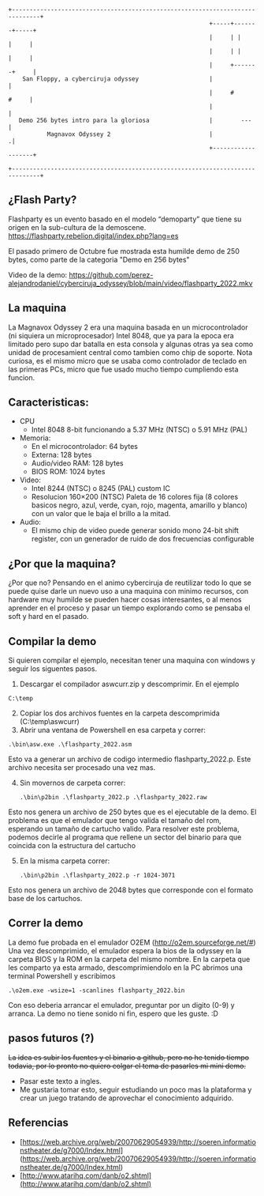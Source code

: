 ```
+------------------------------------------------------------------------------+
                                                         +-----+-------+-----+
                                                         |     | |     |     |
                                                         |     | |     |     |
                                                         |     +-------+     |
    San Floppy, a cyberciruja odyssey                    |                   |
                                                         |     #       #     |
                                                         |                   |
   Demo 256 bytes intro para la gloriosa                 |        ---        |
           Magnavox Odyssey 2                            |                  .|
                                                         +-------------------+

+------------------------------------------------------------------------------+
```

## ¿Flash Party?
Flashparty es un evento basado en el modelo “demoparty” que tiene su origen en
la sub-cultura de la demoscene.
https://flashparty.rebelion.digital/index.php?lang=es

El pasado primero de Octubre fue mostrada esta humilde demo de 250 bytes, como
parte de la categoria "Demo en 256 bytes"

Video de la demo: 
https://github.com/perez-alejandrodaniel/cyberciruja_odyssey/blob/main/video/flashparty_2022.mkv

## La maquina

La Magnavox Odyssey 2 era una maquina basada en un microcontrolador (ni siquiera
un microprocesador) Intel 8048, que ya para la epoca era limitado pero supo dar
batalla en esta consola y algunas otras ya sea como unidad de procesamient
central como tambien como chip de soporte. Nota curiosa, es el mismo micro que
se usaba como controlador de teclado en las primeras PCs, micro que fue usado
mucho tiempo cumpliendo esta funcion.

## Caracteristicas:

* CPU
    * Intel 8048 8-bit funcionando a 5.37 MHz (NTSC) o 5.91 MHz (PAL)
* Memoria:
    * En el microcontrolador: 64 bytes
    * Externa: 128 bytes
    * Audio/video RAM: 128 bytes
    * BIOS ROM: 1024 bytes
* Video:
    * Intel 8244 (NTSC) o 8245 (PAL) custom IC
    * Resolucion 160×200 (NTSC)
      Paleta de 16 colores fija (8 colores basicos negro, azul, verde, cyan, rojo,
      magenta, amarillo y blanco) con un valor que le baja el brillo a la mitad.
* Audio:
   * El mismo chip de video puede generar sonido mono 24-bit shift register, con
    un generador de ruido de dos frecuencias configurable

## ¿Por que la maquina?

¿Por que no? Pensando en el animo cyberciruja de reutilizar todo lo que se puede
quise darle un nuevo uso a una maquina con minimo recursos, con hardware muy
humilde se pueden hacer cosas interesantes, o al menos aprender en el proceso y
pasar un tiempo explorando como se pensaba el soft y hard en el pasado.

## Compilar la demo

Si quieren compilar el ejemplo, necesitan tener una maquina con windows y
seguir los siguentes pasos.

1. Descargar el compilador aswcurr.zip y descomprimir. En el ejemplo<br>
```
C:\temp
```
2. Copiar los dos archivos fuentes en la carpeta descomprimida (C:\temp\aswcurr)
3. Abrir una ventana de Powershell en esa carpeta y correr:<br>
```
.\bin\asw.exe .\flashparty_2022.asm
```

Esto va a generar un archivo de codigo intermedio flashparty_2022.p. Este
archivo necesita ser procesado una vez mas.

4. Sin movernos de carpeta correr:<br>
   ```
   .\bin\p2bin .\flashparty_2022.p .\flashparty_2022.raw
   ```

Esto nos genera un archivo de 250 bytes que es el ejecutable de la demo.
El problema es que el emulador que tengo valida el tamaño del rom, esperando
un tamaño de cartucho valido. Para resolver este problema, podemos decirle
al programa que rellene un sector del binario para que coincida con la
estructura del cartucho

5. En la misma carpeta correr:<br>
   ```
   .\bin\p2bin .\flashparty_2022.p -r 1024-3071
   ```

Esto nos genera un archivo de 2048 bytes que corresponde con el formato
base de los cartuchos.


## Correr la demo

La demo fue probada en el emulador O2EM (http://o2em.sourceforge.net/#)
Una vez descomprimido, el emulador espera la bios de la odyssey en la 
carpeta BIOS y la ROM en la carpeta del mismo nombre.
En la carpeta que les comparto ya esta armado, descomprimiendolo en la
PC abrimos una terminal Powershell y escribimos<br>
  ```
  .\o2em.exe -wsize=1 -scanlines flashparty_2022.bin
  ```

Con eso deberia arrancar el emulador, preguntar por un digito (0-9) y
arranca. La demo no tiene sonido ni fin, espero que les guste. :D


## pasos futuros (?)

~~La idea es subir los fuentes y el binario a github, pero no he tenido tiempo
todavia, por lo pronto no quiero colgar el tema de pasarles mi mini demo.~~

* Pasar este texto a ingles.
* Me gustaria tomar esto, seguir estudiando un poco mas la plataforma y crear un
juego tratando de aprovechar el conocimiento adquirido.

## Referencias

* [https://web.archive.org/web/20070629054939/http://soeren.informationstheater.de/g7000/Index.html] (https://web.archive.org/web/20070629054939/http://soeren.informationstheater.de/g7000/Index.html)
* [http://www.atarihq.com/danb/o2.shtml](http://www.atarihq.com/danb/o2.shtml)
